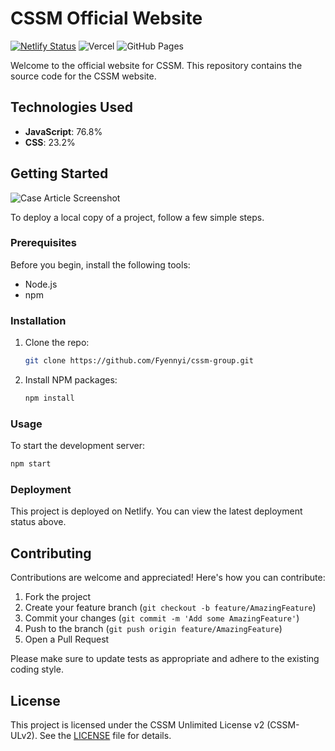 # CSSM Official Website

[![Netlify Status](https://api.netlify.com/api/v1/badges/cc7a3826-4b52-4b90-8222-9a6515efc24a/deploy-status)](https://app.netlify.com/sites/cssm-group/deploys)
![Vercel](https://vercelbadge.vercel.app/api/Fyennyi/cssm-group)
![GitHub Pages](https://img.shields.io/github/actions/workflow/status/Fyennyi/cssm-group/deploy.yml?logo=github)

Welcome to the official website for CSSM. This repository contains the source code for the CSSM website.

## Technologies Used

- **JavaScript**: 76.8%
- **CSS**: 23.2%

## Getting Started

![Case Article Screenshot](images/screely-1724650115350.png)

To deploy a local copy of a project, follow a few simple steps.

### Prerequisites

Before you begin, install the following tools:

- Node.js
- npm

### Installation

1. Clone the repo:
   ```bash
   git clone https://github.com/Fyennyi/cssm-group.git
   ```
2. Install NPM packages:
   ```bash
   npm install
   ```

### Usage

To start the development server:

```bash
npm start
```

### Deployment

This project is deployed on Netlify. You can view the latest deployment status above.

## Contributing

Contributions are welcome and appreciated! Here's how you can contribute:

1. Fork the project
2. Create your feature branch (`git checkout -b feature/AmazingFeature`)
3. Commit your changes (`git commit -m 'Add some AmazingFeature'`)
4. Push to the branch (`git push origin feature/AmazingFeature`)
5. Open a Pull Request

Please make sure to update tests as appropriate and adhere to the existing coding style.

## License

This project is licensed under the CSSM Unlimited License v2 (CSSM-ULv2). See the [LICENSE](LICENSE) file for details.
